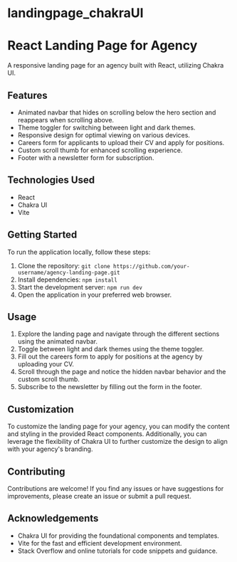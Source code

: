 # landingpage_chakraUI

# React Landing Page for Agency

A responsive landing page for an agency built with React, utilizing Chakra UI.

## Features

- Animated navbar that hides on scrolling below the hero section and reappears when scrolling above.
- Theme toggler for switching between light and dark themes.
- Responsive design for optimal viewing on various devices.
- Careers form for applicants to upload their CV and apply for positions.
- Custom scroll thumb for enhanced scrolling experience.
- Footer with a newsletter form for subscription.

## Technologies Used

- React
- Chakra UI
- Vite

## Getting Started

To run the application locally, follow these steps:

1. Clone the repository: `git clone https://github.com/your-username/agency-landing-page.git`
2. Install dependencies: `npm install`
3. Start the development server: `npm run dev`
4. Open the application in your preferred web browser.

## Usage

1. Explore the landing page and navigate through the different sections using the animated navbar.
2. Toggle between light and dark themes using the theme toggler.
3. Fill out the careers form to apply for positions at the agency by uploading your CV.
4. Scroll through the page and notice the hidden navbar behavior and the custom scroll thumb.
5. Subscribe to the newsletter by filling out the form in the footer.

## Customization

To customize the landing page for your agency, you can modify the content and styling in the provided React components. Additionally, you can leverage the flexibility of Chakra UI to further customize the design to align with your agency's branding.

## Contributing

Contributions are welcome! If you find any issues or have suggestions for improvements, please create an issue or submit a pull request.

## Acknowledgements

- Chakra UI for providing the foundational components and templates.
- Vite for the fast and efficient development environment.
- Stack Overflow and online tutorials for code snippets and guidance.
